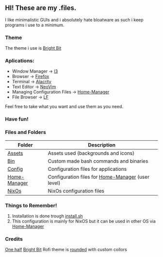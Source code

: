 ## HI! These are my .files.

I like minimalistic GUIs and i absolutely hate bloatware as such i keep programs i use to a minimum.

### Theme
The theme i use is [Bright Bit](https://github.com/Azeved00/bright-bit)

### Aplications:
- Window Manager -> [I3](https://github.com/i3/i3)
- Browser -> [Firefox](https://www.mozilla.org/en-US/firefox/)
- Terminal -> [Alacrity](https://github.com/alacritty/alacritty)
- Text Editor -> [NeoVim](https://github.com/neovim/neovim)
- Managing Configuration Files -> [Home-Manager](https://github.com/nix-community/home-manager)
- File Browser -> [LF](https://github.com/gokcehan/lf)

Feel free to take what you want and use them as you need. 

### Have fun!

### Files and Folders
| Folder | Description |
| ----------- | ----------- |
| [Assets](./Assets) | Assets used (backgrounds and icons)  |
| [Bin](./Bin) | Custom made bash commands and binaries  |
| [Config](./Config) | Configuration files for applications | 
| [Home-Manager](./home-manager) | Configuration files for [Home-Manager](https://github.com/nix-community/home-manager) (user level) | 
| [NixOs](./NixOs) | NixOs configuration files |


### Things to Remember!
1. Installation is done trough [install.sh](./install.sh)
2. This configuration is mainly for NixOS but it can be used in other OS via [Home-Manager](https://github.com/nix-community/home-manager)

### Credits
[One half](https://github.com/sonph/onehalf)
[Bright Bit](https://github.com/Azeved00/bright-bit)
Rofi theme is [rounded](https://github.com/newmanls/rofi-themes-collection) with custom collors
